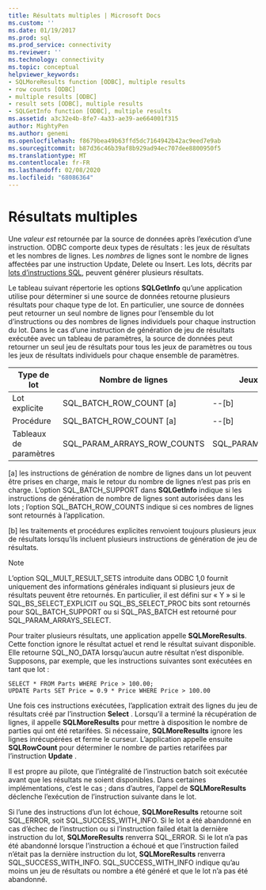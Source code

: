 ```yaml
---
title: Résultats multiples | Microsoft Docs
ms.custom: ''
ms.date: 01/19/2017
ms.prod: sql
ms.prod_service: connectivity
ms.reviewer: ''
ms.technology: connectivity
ms.topic: conceptual
helpviewer_keywords:
- SQLMoreResults function [ODBC], multiple results
- row counts [ODBC]
- multiple results [ODBC]
- result sets [ODBC], multiple results
- SQLGetInfo function [ODBC], multiple results
ms.assetid: a3c32e4b-8fe7-4a33-ae39-ae664001f315
author: MightyPen
ms.author: genemi
ms.openlocfilehash: f8679bea49b63ffd5dc7164942b42ac9eed7e9ab
ms.sourcegitcommit: b87d36c46b39af8b929ad94ec707dee8800950f5
ms.translationtype: MT
ms.contentlocale: fr-FR
ms.lasthandoff: 02/08/2020
ms.locfileid: "68086364"
---
```

# <a name="multiple-results"></a>Résultats multiples
Une *valeur est* retournée par la source de données après l’exécution d’une instruction. ODBC comporte deux types de résultats : les jeux de résultats et les nombres de lignes. Les *nombres* de lignes sont le nombre de lignes affectées par une instruction Update, Delete ou Insert. Les lots, décrits par [lots d’instructions SQL](../../../odbc/reference/develop-app/batches-of-sql-statements.md), peuvent générer plusieurs résultats.  
  
 Le tableau suivant répertorie les options **SQLGetInfo** qu’une application utilise pour déterminer si une source de données retourne plusieurs résultats pour chaque type de lot. En particulier, une source de données peut retourner un seul nombre de lignes pour l’ensemble du lot d’instructions ou des nombres de lignes individuels pour chaque instruction du lot. Dans le cas d’une instruction de génération de jeu de résultats exécutée avec un tableau de paramètres, la source de données peut retourner un seul jeu de résultats pour tous les jeux de paramètres ou tous les jeux de résultats individuels pour chaque ensemble de paramètres.  
  
|Type de lot|Nombre de lignes|Jeux de résultats|  
|----------------|----------------|-----------------|  
|Lot explicite|SQL_BATCH_ROW_COUNT [a]|--[b]|  
|Procédure|SQL_BATCH_ROW_COUNT [a]|--[b]|  
|Tableaux de paramètres|SQL_PARAM_ARRAYS_ROW_COUNTS|SQL_PARAM_ARRAYS_SELECTS|  
  
 [a] les instructions de génération de nombre de lignes dans un lot peuvent être prises en charge, mais le retour du nombre de lignes n’est pas pris en charge. L’option SQL_BATCH_SUPPORT dans **SQLGetInfo** indique si les instructions de génération de nombre de lignes sont autorisées dans les lots ; l’option SQL_BATCH_ROW_COUNTS indique si ces nombres de lignes sont retournés à l’application.  
  
 [b] les traitements et procédures explicites renvoient toujours plusieurs jeux de résultats lorsqu’ils incluent plusieurs instructions de génération de jeu de résultats.  
  
> [!NOTE]  
>  L’option SQL_MULT_RESULT_SETS introduite dans ODBC 1,0 fournit uniquement des informations générales indiquant si plusieurs jeux de résultats peuvent être retournés. En particulier, il est défini sur « Y » si le SQL_BS_SELECT_EXPLICIT ou SQL_BS_SELECT_PROC bits sont retournés pour SQL_BATCH_SUPPORT ou si SQL_PAS_BATCH est retourné pour SQL_PARAM_ARRAYS_SELECT.  
  
 Pour traiter plusieurs résultats, une application appelle **SQLMoreResults**. Cette fonction ignore le résultat actuel et rend le résultat suivant disponible. Elle retourne SQL_NO_DATA lorsqu’aucun autre résultat n’est disponible. Supposons, par exemple, que les instructions suivantes sont exécutées en tant que lot :  
  
```  
SELECT * FROM Parts WHERE Price > 100.00;  
UPDATE Parts SET Price = 0.9 * Price WHERE Price > 100.00  
```  
  
 Une fois ces instructions exécutées, l’application extrait des lignes du jeu de résultats créé par l’instruction **Select** . Lorsqu’il a terminé la récupération de lignes, il appelle **SQLMoreResults** pour mettre à disposition le nombre de parties qui ont été retarifées. Si nécessaire, **SQLMoreResults** ignore les lignes inrécupérées et ferme le curseur. L’application appelle ensuite **SQLRowCount** pour déterminer le nombre de parties retarifées par l’instruction **Update** .  
  
 Il est propre au pilote, que l’intégralité de l’instruction batch soit exécutée avant que les résultats ne soient disponibles. Dans certaines implémentations, c’est le cas ; dans d’autres, l’appel de **SQLMoreResults** déclenche l’exécution de l’instruction suivante dans le lot.  
  
 Si l’une des instructions d’un lot échoue, **SQLMoreResults** retourne soit SQL_ERROR, soit SQL_SUCCESS_WITH_INFO. Si le lot a été abandonné en cas d’échec de l’instruction ou si l’instruction failed était la dernière instruction du lot, **SQLMoreResults** renverra SQL_ERROR. Si le lot n’a pas été abandonné lorsque l’instruction a échoué et que l’instruction failed n’était pas la dernière instruction du lot, **SQLMoreResults** renverra SQL_SUCCESS_WITH_INFO. SQL_SUCCESS_WITH_INFO indique qu’au moins un jeu de résultats ou nombre a été généré et que le lot n’a pas été abandonné.
